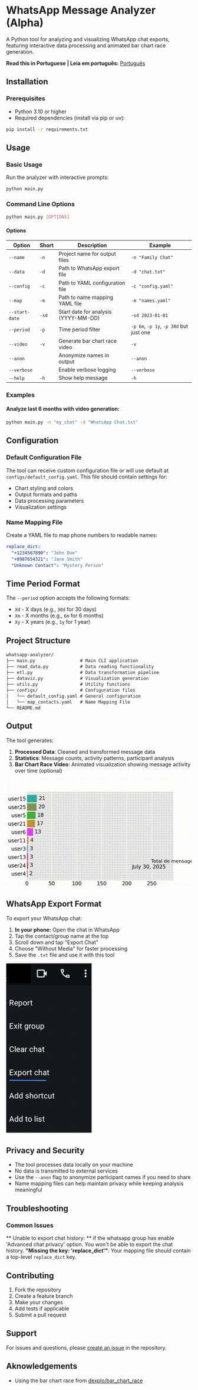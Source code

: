 # WhatsApp Message Analyzer (Alpha)

A Python tool for analyzing and visualizing WhatsApp chat exports, featuring interactive data processing and animated bar chart race generation.

**Read this in Portuguese | Leia em português:** [Português](README.pt.md)

## Installation

### Prerequisites

- Python 3.10 or higher
- Required dependencies (install via pip or uv):

```bash
pip install -r requirements.txt
```

## Usage

### Basic Usage

Run the analyzer with interactive prompts:

```bash
python main.py
```

### Command Line Options

```bash
python main.py [OPTIONS]
```

#### Options

| Option | Short | Description | Example |
|--------|-------|-------------|---------|
| `--name` | `-n` | Project name for output files | `-n "Family Chat"` |
| `--data` | `-d` | Path to WhatsApp export file | `-d "chat.txt"` |
| `--config` | `-c` | Path to YAML configuration file | `-c "config.yaml"` |
| `--map` | `-m` | Path to name mapping YAML file | `-m "names.yaml"` |
| `--start-date` | `-sd` | Start date for analysis (YYYY-MM-DD) | `-sd 2023-01-01` |
| `--period` | `-p` | Time period filter | `-p 6m`, `-p 1y`, `-p 30d` but just one|
| `--video` | `-v` | Generate bar chart race video | `-v` |
| `--anon` | | Anonymize names in output | `--anon` |
| `--verbose` | | Enable verbose logging | `--verbose` |
| `--help` | `-h` | Show help message | `-h` |

### Examples

#### Analyze last 6 months with video generation:
```bash
python main.py -n "my_chat" -d "WhatsApp Chat.txt"
```

## Configuration

### Default Configuration File

The tool can receive custom configuration file or will use default at `configs/default_config.yaml`. This file should contain settings for:

- Chart styling and colors
- Output formats and paths
- Data processing parameters
- Visualization settings

### Name Mapping File

Create a YAML file to map phone numbers to readable names:

```yaml
replace_dict:
  "+1234567890": "John Doe"
  "+0987654321": "Jane Smith"
  "Unknown Contact": "Mystery Person"
```

## Time Period Format

The `--period` option accepts the following formats:

- `Xd` - X days (e.g., `30d` for 30 days)
- `Xm` - X months (e.g., `6m` for 6 months)
- `Xy` - X years (e.g., `1y` for 1 year)

## Project Structure

```
whatsapp-analyzer/
├── main.py                 # Main CLI application
├── read_data.py            # Data reading functionality
├── etl.py                  # Data transformation pipeline
├── dataviz.py              # Visualization generation
├── utils.py                # Utility functions
├── configs/                # Configuration files
│   └── default_config.yaml # General configuration
│   └── map_contacts.yaml   # Name Mapping File
└── README.md
```

## Output

The tool generates:

1. **Processed Data**: Cleaned and transformed message data
2. **Statistics**: Message counts, activity patterns, participant analysis
3. **Bar Chart Race Video**: Animated visualization showing message activity over time (optional)

![BCR example](imgs/bcr_example.gif)

## WhatsApp Export Format

To export your WhatsApp chat:

1. **In your phone:** Open the chat in WhatsApp
2. Tap the contact/group name at the top
3. Scroll down and tap "Export Chat"
4. Choose "Without Media" for faster processing
5. Save the `.txt` file and use it with this tool

![Export charts](imgs/export_chat.png)

## Privacy and Security

- The tool processes data locally on your machine
- No data is transmitted to external services
- Use the `--anon` flag to anonymize participant names if you need to share
- Name mapping files can help maintain privacy while keeping analysis meaningful

## Troubleshooting

### Common Issues

** Unable to export chat history: ** if the whatsapp group has enable 'Advanced chat privacy' option. You won't be able to export the chat history.
**"Missing the key: 'replace_dict'"**: Your mapping file should contain a top-level `replace_dict` key.


## Contributing

1. Fork the repository
2. Create a feature branch
3. Make your changes
4. Add tests if applicable
5. Submit a pull request


## Support

For issues and questions, please [create an issue](link-to-issues) in the repository.

## Aknowledgements
- Using the bar chart race from [dexplo/bar_chart_race](https://github.com/dexplo/bar_chart_race)
